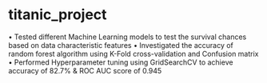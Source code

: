 # titanic_project
•   Tested different Machine Learning models to test the survival chances based on data characteristic features
•   Investigated the accuracy of random forest algorithm using K-Fold cross-validation and Confusion matrix
•   Performed Hyperparameter tuning using GridSearchCV to achieve accuracy of 82.7% & ROC AUC score of 0.945 
